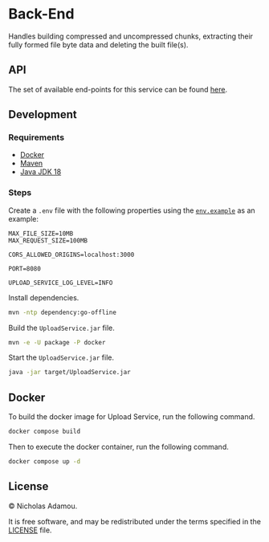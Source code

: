 # Back-End

Handles building compressed and uncompressed chunks, extracting their fully formed file byte data and deleting the built file(s).

## API

The set of available end-points for this service can be found [here](src/main/java/com/nicholasadamou/upload/service/services/DocumentService.java).

## Development

### Requirements

- [Docker](http://docker.com/)
- [Maven](https://maven.apache.org/)
- [Java JDK 18](https://www.oracle.com/java/technologies/downloads/)

### Steps

Create a `.env` file with the following properties using the [`env.example`](env.example) as an example:

```
MAX_FILE_SIZE=10MB
MAX_REQUEST_SIZE=100MB

CORS_ALLOWED_ORIGINS=localhost:3000

PORT=8080

UPLOAD_SERVICE_LOG_LEVEL=INFO
```

Install dependencies.

```bash
mvn -ntp dependency:go-offline
```

Build the `UploadService.jar` file.

```bash
mvn -e -U package -P docker
```

Start the `UploadService.jar` file.

```bash
java -jar target/UploadService.jar
```

## Docker

To build the docker image for Upload Service, run the following command.

```bash
docker compose build
```

Then to execute the docker container, run the following command.

```bash
docker compose up -d
```

## License

© Nicholas Adamou.

It is free software, and may be redistributed under the terms specified in the [LICENSE] file.

[license]: LICENSE
